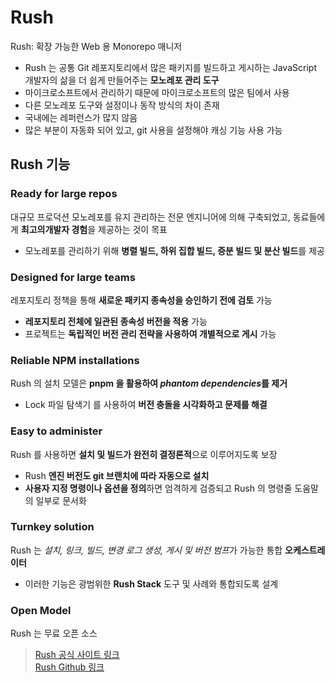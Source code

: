# Rush

Rush: 확장 가능한 Web 용 Monorepo 매니저

- Rush 는 공통 Git 레포지토리에서 많은 패키지를 빌드하고 게시하는 JavaScript 개발자의 삶을 더 쉽게 만들어주는 **모노레포 관리 도구**
- 마이크로소프트에서 관리하기 때문에 마이크로소프트의 많은 팀에서 사용
- 다른 모노레포 도구와 설정이나 동작 방식의 차이 존재
- 국내에는 레퍼런스가 많지 않음
- 많은 부분이 자동화 되어 있고, git 사용을 설정해야 캐싱 기능 사용 가능

## Rush 기능

### Ready for large repos

대규모 프로덕션 모노레포를 유지 관리하는 전문 엔지니어에 의해 구축되었고, 동료들에게 **최고의개발자 경험**을 제공하는 것이 목표

- 모노레포를 관리하기 위해 **병렬 빌드, 하위 집합 빌드, 증분 빌드 및 분산 빌드**를 제공

### Designed for large teams

레포지토리 정책을 통해 **새로운 패키지 종속성을 승인하기 전에 검토** 가능

- **레포지토리 전체에 일관된 종속성 버전을 적용** 가능
- 프로젝트는 **독립적인 버전 관리 전략을 사용하여 개별적으로 게시** 가능

### Reliable NPM installations

Rush 의 설치 모델은 **pnpm 을 활용하여 *phantom dependencies*를 제거**

- Lock 파일 탐색기 를 사용하여 **버전 충돌을 시각화하고 문제를 해결**

### Easy to administer

Rush 를 사용하면 **설치 및 빌드가 완전히 결정론적**으로 이루어지도록 보장

- Rush **엔진 버전도 git 브랜치에 따라 자동으로 설치**
- **사용자 지정 명령이나 옵션을 정의**하면 엄격하게 검증되고 Rush 의 명령줄 도움말의 일부로 문서화

### Turnkey solution

Rush 는 *설치, 링크, 빌드, 변경 로그 생성, 게시 및 버전 범프*가 가능한 통합 **오케스트레이터**

- 이러한 기능은 광범위한 **Rush Stack** 도구 및 사례와 통합되도록 설계

### Open Model

Rush 는 무료 오픈 소스

> [Rush 공식 사이트 링크](https://rushjs.io/)  
> [Rush Github 링크](https://github.com/microsoft/rushstack)
